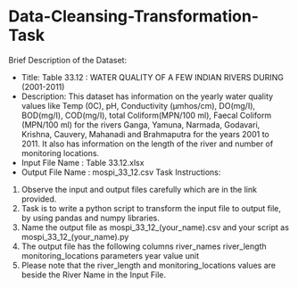 # Data-Cleansing-Transformation-Task
Brief Description of the Dataset: 
- Title: Table 33.12 : WATER QUALITY OF A FEW INDIAN RIVERS DURING (2001-2011) 
- Description: This dataset has information on the yearly water quality values like Temp (0C), pH, Conductivity (µmhos/cm), DO(mg/I), BOD(mg/I), COD(mg/I), total Coliform(MPN/100 ml), Faecal Coliform (MPN/100 ml) for the rivers Ganga, Yamuna, Narmada, Godavari, Krishna, Cauvery, Mahanadi and Brahmaputra for the years 2001 to 2011. It also has information on the length of the river and number of monitoring locations. 
- Input File Name : Table 33.12.xlsx 
- Output File Name : mospi_33_12.csv 
Task Instructions: 
1. Observe the input and output files carefully which are in the link provided. 
2. Task is to write a python script to transform the input file to output file, by using pandas and numpy libraries. 
3. Name the output file as mospi_33_12_(your_name).csv and your script as mospi_33_12_(your_name).py 
4. The output file has the following columns river_names river_length monitoring_locations parameters year value unit 
5. Please note that the river_length and monitoring_locations values are beside the River Name in the Input File.
